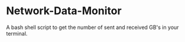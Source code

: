 # Network-Data-Monitor
A bash shell script to get the number of sent and received GB's in your terminal.
